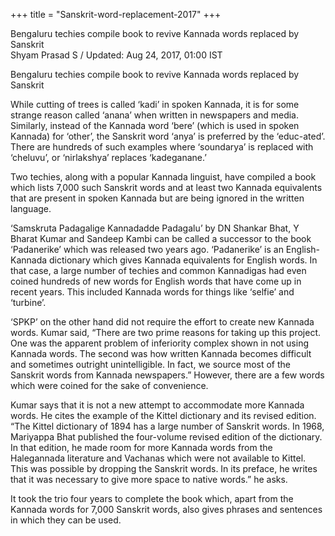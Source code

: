 +++
title = "Sanskrit-word-replacement-2017"
+++

Bengaluru techies compile book to revive Kannada words replaced by Sanskrit  
Shyam Prasad S / Updated: Aug 24, 2017, 01:00 IST  

Bengaluru techies compile book to revive Kannada words replaced by Sanskrit

While cutting of trees is called ‘kadi’ in spoken Kannada, it is for some strange reason called ‘anana’ when written in newspapers and media. Similarly, instead of the Kannada word ‘bere’ (which is used in spoken Kannada) for ‘other’, the Sanskrit word ‘anya’ is preferred by the ‘educ-ated’. There are hundreds of such examples where ‘soundarya’ is replaced with ‘cheluvu’, or ‘nirlakshya’ replaces ‘kadeganane.’

Two techies, along with a popular Kannada linguist, have compiled a book which lists 7,000 such Sanskrit words and at least two Kannada equivalents that are present in spoken Kannada but are being ignored in the written language.

‘Samskruta Padagalige Kannadadde Padagalu’ by DN Shankar Bhat, Y Bharat Kumar and Sandeep Kambi can be called a successor to the book ‘Padanerike’ which was released two years ago. ‘Padanerike’ is an English-Kannada dictionary which gives Kannada equivalents for English words. In that case, a large number of techies and common Kannadigas had even coined hundreds of new words for English words that have come up in recent years. This included Kannada words for things like ‘selfie’ and ‘turbine’.

‘SPKP’ on the other hand did not require the effort to create new Kannada words. Kumar said, “There are two prime reasons for taking up this project. One was the apparent problem of inferiority complex shown in not using Kannada words. The second was how written Kannada becomes difficult and sometimes outright unintelligible. In fact, we source most of the Sanskrit words from Kannada newspapers.” However, there are a few words which were coined for the sake of convenience.

Kumar says that it is not a new attempt to accommodate more Kannada words. He cites the example of the Kittel dictionary and its revised edition. “The Kittel dictionary of 1894 has a large number of Sanskrit words. In 1968, Mariyappa Bhat published the four-volume revised edition of the dictionary. In that edition, he made room for more Kannada words from the Halegannada literature and Vachanas which were not available to Kittel. This was possible by dropping the Sanskrit words. In its preface, he writes that it was necessary to give more space to native words.” he asks.

It took the trio four years to complete the book which, apart from the Kannada words for 7,000 Sanskrit words, also gives phrases and sentences in which they can be used.
